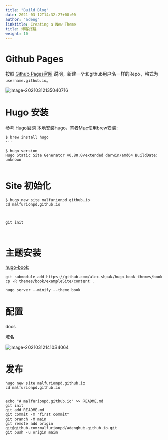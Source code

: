 ```yaml
---
title: "Build Blog"
date: 2021-03-12T14:32:27+08:00
author: "adeng"
linktitle: Creating a New Theme
title: 博客搭建
weight: 10
---
```












# Github Pages







按照 [Github Pages官网](https://pages.github.com/) 说明，新建一个和github用户名一样的Repo，格式为 `username.github.io`。

![image-20210312135040716](https://notebook.qiniu.adenghub.club/image-20210312135040716.png)



# Hugo 安装



参考 [Hugo官网](https://gohugo.io/getting-started/installing/) 本地安装hugo，笔者Mac使用brew安装:

```
$ brew install hugo
···

$ hugo version
Hugo Static Site Generator v0.80.0/extended darwin/amd64 BuildDate: unknown


```



# Site 初始化



```
$ hugo new site malfurionpd.github.io
cd malfurionpd.github.io



git init



```







# 主题安装

[hugo-book](https://github.com/alex-shpak/hugo-book)



```
git submodule add https://github.com/alex-shpak/hugo-book themes/book
cp -R themes/book/exampleSite/content .

hugo server --minify --theme book
```



# 配置

docs





域名



![image-20210312141034064](https://notebook.qiniu.adenghub.club/image-20210312141034064.png)







# 发布





```
hugo new site malfurionpd.github.io
cd malfurionpd.github.io


echo "# malfurionpd.github.io" >> README.md
git init
git add README.md
git commit -m "first commit"
git branch -M main
git remote add origin git@github.com:malfurionpd/adenghub.github.io.git
git push -u origin main






```

